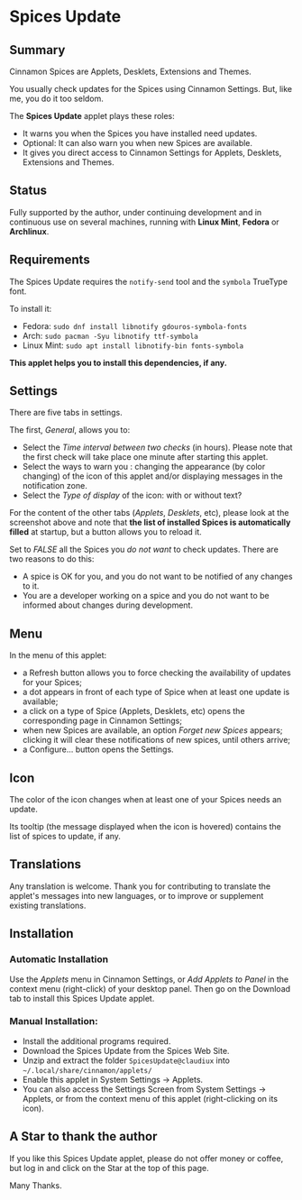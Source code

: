 # Spices Update

## Summary

Cinnamon Spices are Applets, Desklets, Extensions and Themes.

You usually check updates for the Spices using Cinnamon Settings. But, like me, you do it too seldom.

The **Spices Update** applet plays these roles:

  * It warns you when the Spices you have installed need updates.
  * Optional: It can also warn you when new Spices are available.
  * It gives you direct access to Cinnamon Settings for Applets, Desklets, Extensions and Themes.

## Status

Fully supported by the author, under continuing development and in continuous use on several machines, running with **Linux Mint**, **Fedora** or **Archlinux**.

## Requirements

The Spices Update requires the ```notify-send``` tool and the ```symbola``` TrueType font.

To install it:

  * Fedora: ```sudo dnf install libnotify gdouros-symbola-fonts```
  * Arch: ```sudo pacman -Syu libnotify ttf-symbola```
  * Linux Mint: ```sudo apt install libnotify-bin fonts-symbola```

**This applet helps you to install this dependencies, if any.**

## Settings

There are five tabs in settings.

The first, _General_, allows you to:

  * Select the _Time interval between two checks_ (in hours). Please note that the first check will take place one minute after starting this applet.
  * Select the ways to warn you : changing the appearance (by color changing) of the icon of this applet and/or displaying messages in the notification zone.
  * Select the _Type of display_ of the icon: with or without text?

For the content of the other tabs (_Applets_, _Desklets_, etc), please look at the screenshot above and note that **the list of installed Spices is automatically filled** at startup, but a button allows you to reload it.

Set to _FALSE_ all the Spices you _do not want_ to check updates. There are two reasons to do this:

  * A spice is OK for you, and you do not want to be notified of any changes to it.
  * You are a developer working on a spice and you do not want to be informed about changes during development.

## Menu

In the menu of this applet:

  * a Refresh button allows you to force checking the availability of updates for your Spices;
  * a dot appears in front of each type of Spice when at least one update is available;
  * a click on a type of Spice (Applets, Desklets, etc) opens the corresponding page in Cinnamon Settings;
  * when new Spices are available, an option _Forget new Spices_ appears; clicking it will clear these notifications of new spices, until others arrive;
  * a Configure... button opens the Settings.

## Icon

The color of the icon changes when at least one of your Spices needs an update.

Its tooltip (the message displayed when the icon is hovered) contains the list of spices to update, if any.

## Translations

Any translation is welcome. Thank you for contributing to translate the applet's messages into new languages, or to improve or supplement existing translations.

## Installation

### Automatic Installation

Use the _Applets_ menu in Cinnamon Settings, or _Add Applets to Panel_ in the context menu (right-click) of your desktop panel. Then go on the Download tab to install this Spices Update applet.

### Manual Installation:

   * Install the additional programs required.
   * Download the Spices Update from the Spices Web Site.
   * Unzip and extract the folder ```SpicesUpdate@claudiux``` into ```~/.local/share/cinnamon/applets/```
   * Enable this applet in System Settings -> Applets.
   * You can also access the Settings Screen from System Settings -> Applets, or from the context menu of this applet (right-clicking on its icon).

## A Star to thank the author

If you like this Spices Update applet, please do not offer money or coffee, but log in and click on the Star at the top of this page.

Many Thanks.